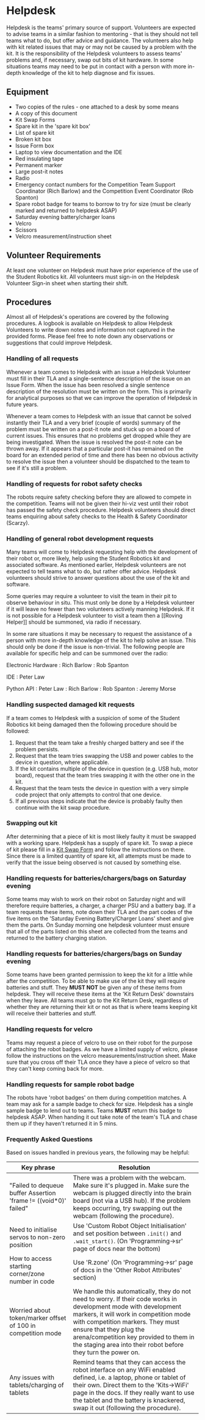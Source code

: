 # Helpdesk

Helpdesk is the teams' primary source of support. Volunteers are expected to advise teams in a similar fashion to mentoring - that is they should not tell teams what to do, but offer advice and guidance. The volunteers also help with kit related issues that may or may not be caused by a problem with the kit. It is the responsibility of the Helpdesk volunteers to assess teams' problems and, if necessary, swap out bits of kit hardware. In some situations teams may need to be put in contact with a person with more in-depth knowledge of the kit to help diagnose and fix issues.

## Equipment

 * Two copies of the rules - one attached to a desk by some means
 * A copy of this document
 * Kit Swap Forms
 * Spare kit in the 'spare kit box'
 * List of spare kit
 * Broken kit box
 * Issue Form box
 * Laptop to view documentation and the IDE
 * Red insulating tape
 * Permanent marker
 * Large post-it notes
 * Radio
 * Emergency contact numbers for the Competition Team Support Coordinator (Rich Barlow) and the Competition Event Coordinator (Rob Spanton)
 * Spare robot badge for teams to borrow to try for size (must be clearly marked and returned to helpdesk ASAP)
 * Saturday evening battery/charger loans
 * Velcro
 * Scissors
 * Velcro measurement/instruction sheet

## Volunteer Requirements

At least one volunteer on Helpdesk must have prior experience of the use of the Student Robotics kit. All volunteers must sign-in on the Helpdesk Volunteer Sign-in sheet when starting their shift.

## Procedures

Almost all of Helpdesk's operations are covered by the following procedures. A logbook is available on Helpdesk to allow Helpdesk Volunteers to write down notes and information not captured in the provided forms. Please feel free to note down any observations or suggestions that could improve Helpdesk.

### Handling of all requests

Whenever a team comes to Helpdesk with an issue a Helpdesk Volunteer must fill in their TLA and a single-sentence description of the issue on an Issue Form. When the issue has been resolved a single sentence description of the resolution must be written on the form. This is primarily for analytical purposes so that we can improve the operation of Helpdesk in future years.

Whenever a team comes to Helpdesk with an issue that cannot be solved instantly their TLA and a very brief (couple of words) summary of the problem must be written on a post-it note and stuck up on a board of current issues. This ensures that no problems get dropped while they are being investigated. When the issue is resolved the post-it note can be thrown away. If it appears that a particular post-it has remained on the board for an extended period of time and there has been no obvious activity to resolve the issue then a volunteer should be dispatched to the team to see if it's still a problem.

### Handling of requests for robot safety checks

The robots require safety checking before they are allowed to compete in the competition. Teams will not be given their hi-viz vest until their robot has passed the safety check procedure. Helpdesk volunteers should direct teams enquiring about safety checks to the Health & Safety Coordinator (Scarzy).

### Handling of general robot development requests

Many teams will come to Helpdesk requesting help with the development of their robot or, more likely, help using the Student Robotics kit and associated software. As mentioned earlier, Helpdesk volunteers are not expected to tell teams what to do, but rather offer advice. Helpdesk volunteers should strive to answer questions about the use of the kit and software.

Some queries may require a volunteer to visit the team in their pit to observe behaviour in situ. This must only be done by a Helpdesk volunteer if it will leave no fewer than two volunteers actively manning Helpdesk. If it is not possible for a Helpdesk volunteer to visit a team then a [[Roving Helper]] should be summoned, via radio if necessary.

In some rare situations it may be necessary to request the assistance of a person with more in-depth knowledge of the kit to help solve an issue. This should only be done if the issue is non-trivial. The following people are available for specific help and can be summoned over the radio:

Electronic Hardware
:   Rich Barlow
:   Rob Spanton

IDE
:   Peter Law

Python API
:   Peter Law
:   Rich Barlow
:   Rob Spanton
:   Jeremy Morse

### Handling suspected damaged kit requests

If a team comes to Helpdesk with a suspicion of some of the Student Robotics kit being damaged then the following procedure should be followed:

 1. Request that the team take a freshly charged battery and see if the problem persists.
 1. Request that the team tries swapping the USB and power cables to the device in question, where applicable.
 1. If the kit contains multiple of the device in question (e.g. USB hub, motor board), request that the team tries swapping it with the other one in the kit.
 1. Request that the team tests the device in question with a very simple code project that only attempts to control that one device.
 1. If all previous steps indicate that the device is probably faulty then continue with the kit swap procedure.

### Swapping out kit

After determining that a piece of kit is most likely faulty it must be swapped with a working spare. Helpdesk has a supply of spare kit. To swap a piece of kit please fill in a [Kit Swap Form](https://bitbucket.org/richardbarlow/sr-comp-team-support-coord/src/master/forms/kit_swap_form.odt) and follow the instructions on there. Since there is a limited quantity of spare kit, all attempts must be made to verify that the issue being observed is not caused by something else.

### Handling requests for batteries/chargers/bags on Saturday evening

Some teams may wish to work on their robot on Saturday night and will therefore require batteries, a charger, a charger PSU and a battery bag. If a team requests these items, note down their TLA and the part codes of the five items on the 'Saturday Evening Battery/Charger Loans' sheet and give them the parts. On Sunday morning one helpdesk volunteer must ensure that all of the parts listed on this sheet are collected from the teams and returned to the battery charging station.

### Handling requests for batteries/chargers/bags on Sunday evening

Some teams have been granted permission to keep the kit for a little while after the competition. To be able to make use of the kit they will require batteries and stuff. They **MUST NOT** be given any of these items from helpdesk. They will receive these items at the 'Kit Return Desk' downstairs when they leave. All teams must go to the Kit Return Desk, regardless of whether they are returning their kit or not as that is where teams keeping kit will receive their batteries and stuff.

### Handling requests for velcro

Teams may request a piece of velcro to use on their robot for the purpose of attaching the robot badges. As we have a limited supply of velcro, please follow the instructions on the velcro measurements/instruction sheet. Make sure that you cross off their TLA once they have a piece of velcro so that they can't keep coming back for more.

### Handling requests for sample robot badge

The robots have 'robot badges' on them during competition matches. A team may ask for a sample badge to check for size. Helpdesk has a single sample badge to lend out to teams. Teams **MUST** return this badge to helpdesk ASAP. When handing it out take note of the team's TLA and chase them up if they haven't returned it in 5 mins.

### Frequently Asked Questions

Based on issues handled in previous years, the following may be helpful:

| Key phrase | Resolution |
|------------|------------|
| "Failed to dequeue buffer Assertion 'frame != ((void*0)' failed" | There was a problem with the webcam. Make sure it's plugged in. Make sure the webcam is plugged directly into the brain board (not via a USB hub). If the problem keeps occurring, try swapping out the webcam (following the procedure). |
| Need to initialise servos to non-zero position | Use 'Custom Robot Object Initialisation' and set position between `.init()` and `.wait_start()`. (On 'Programming->sr' page of docs near the bottom) |
| How to access starting corner/zone number in code | Use 'R.zone' (On 'Programming->sr' page of docs in the 'Other Robot Attributes' section) |
| Worried about token/marker offset of 100 in competition mode | We handle this automatically, they do not need to worry. If their code works in development mode with development markers, it will work in competition mode with competition markers. They must ensure that they plug the arena/competition key provided to them in the staging area into their robot before they turn the power on. |
| Any issues with tablets/charging of tablets | Remind teams that they can access the robot interface on any WiFi enabled defined, i.e. a laptop, phone or tablet of their own. Direct them to the 'Kits->WiFi' page in the docs. If they really want to use the tablet and the battery is knackered, swap it out (following the procedure). |